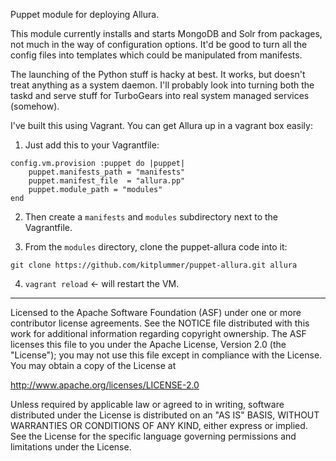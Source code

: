 Puppet module for deploying Allura.

This module currently installs and starts MongoDB and Solr from packages, not much in the way of configuration options.  It'd be good to turn all the config files into templates which could be manipulated from manifests.

The launching of the Python stuff is hacky at best.  It works, but doesn't treat anything as a system daemon.  I'll probably look into turning both the taskd and serve stuff for TurboGears into real system managed services (somehow).

I've built this using Vagrant.  You can get Allura up in a vagrant box easily:

1. Just add this to your Vagrantfile:

```
config.vm.provision :puppet do |puppet|
	puppet.manifests_path = "manifests"
    puppet.manifest_file  = "allura.pp"
    puppet.module_path = "modules"
end
```

2. Then create a ```manifests``` and ```modules``` subdirectory next to the Vagrantfile.

3. From the ```modules``` directory, clone the puppet-allura code into it:

```
git clone https://github.com/kitplummer/puppet-allura.git allura
```

4. ```vagrant reload``` <- will restart the VM.

---

Licensed to the Apache Software Foundation (ASF) under one
or more contributor license agreements.  See the NOTICE file
distributed with this work for additional information
regarding copyright ownership.  The ASF licenses this file
to you under the Apache License, Version 2.0 (the
"License"); you may not use this file except in compliance
with the License.  You may obtain a copy of the License at

 http://www.apache.org/licenses/LICENSE-2.0

Unless required by applicable law or agreed to in writing,
software distributed under the License is distributed on an
"AS IS" BASIS, WITHOUT WARRANTIES OR CONDITIONS OF ANY
KIND, either express or implied.  See the License for the
specific language governing permissions and limitations
under the License.